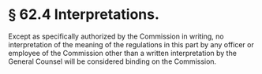 # § 62.4   Interpretations.

Except as specifically authorized by the Commission in writing, no interpretation of the meaning of the regulations in this part by any officer or employee of the Commission other than a written interpretation by the General Counsel will be considered binding on the Commission. 




